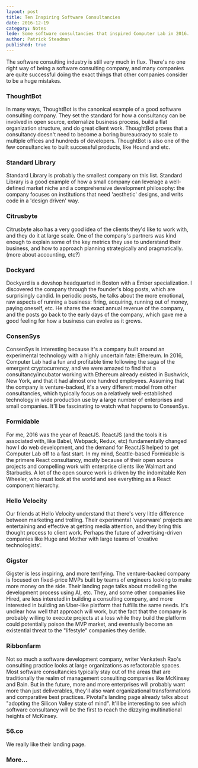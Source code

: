 ```yaml
---
layout: post
title: Ten Inspiring Software Consultancies
date: 2016-12-19
category: Notes
lede: Some software consultancies that inspired Computer Lab in 2016.
author: Patrick Steadman
published: true
---
```


The software consulting industry is still very much in flux. There's no one
right way of being a software consulting company, and many companies are quite
successful doing the exact things that other companies consider to be a huge
mistakes.

### ThoughtBot

In many ways, ThoughtBot is the canonical example of a good software consulting
company. They set the standard for how a consultancy can be involved in open
source, externalize business process, build a flat organization structure, and
do great client work. ThoughtBot proves that a consultancy doesn't need to
become a boring bureaucracy to scale to multiple offices and hundreds of
developers. ThoughtBot is also one of the few consultancies to built successful
products, like Hound and etc.

### Standard Library

Standard Library is probably the smallest company on this list. Standard Library
is a good example of how a small company can leverage a well-defined market
niche and a comprehensive development philosophy: the company focuses on
institutions that need 'aesthetic' designs, and writs code in a 'design driven'
way.

### Citrusbyte

Citrusbyte also has a very good idea of the clients they'd like to work with,
and they do it at large scale. One of the company's partners was kind enough to
explain some of the key metrics they use to understand their business, and how
to approach planning strategically and pragmatically. (more about accounting,
etc?)

### Dockyard

Dockyard is a devshop headquarted in Boston with a Ember specialization. I
discovered the company through the founder's blog posts, which are surprisingly
candid. In periodic posts, he talks about the more emotional, raw aspects of
running a business: firing, acquiring, running out of money, paying oneself,
etc. He shares the exact annual revenue of the company, and the posts go back to
the early days of the company, which gave me a good feeling for how a business
can evolve as it grows.

### ConsenSys

ConsenSys is interesting because it's a company built around an experimental
technology with a highly uncertain fate: Ethereum. In 2016, Computer Lab had a
fun and profitable time following the saga of the emergent cryptocurrency, and
we were amazed to find that a consultancy/incubator working with Ethereum
already existed in Bushwick, New York, and that it had almost one hundred
employees. Assuming that the company is venture-backed, it's a very different
model from other consultancies, which typically focus on a relatively
well-established technology in wide production use by a large number of
enterprises and small companies. It'll be fascinating to watch what happens to
ConsenSys.

### Formidable

For me, 2016 was the year of ReactJS. ReactJS (and the tools it is associated
with, like Babel, Webpack, Redux, etc) fundamentally changed how I do web
development, and the demand for ReactJS helped to get Computer Lab off to a fast
start. In my mind, Seattle-based Formidable is the primere React consultancy,
mostly because of their open source projects and compelling work with enterprise
clients like Walmart and Starbucks. A lot of the open source work is driven by
the indomitable Ken Wheeler, who must look at the world and see everything as a
React component hierarchy.

### Hello Velocity

Our friends at Hello Velocity understand that there's very little difference
between marketing and trolling. Their experimental 'vaporware' projects are
entertaining and effective at getting media attention, and they bring this
thought process to client work. Perhaps the future of advertising-driven
companies like Huge and Mother with large teams of 'creative technologists'.

### Gigster

Gigster is less inspiring, and more terrifying. The venture-backed company is
focused on fixed-price MVPs built by teams of engineers looking to make more
money on the side. Their landing page talks about modelling the development
process using AI, etc. They, and some other companies like Hired, are less
intereted in building a consulting company, and more interested in building an
Uber-like platform that fulfills the same needs. It's unclear how well that
approach will work, but the fact that the company is probably willing to execute
projects at a loss while they build the platform could potentially poison the
MVP market, and eventually become an existential threat to the "lifestyle"
companies they deride.

### Ribbonfarm

Not so much a software development company, writer Venkatesh Rao's consulting
practice looks at large organizations as refactorable spaces. Most software
consultancies typically stay out of the areas that are traditionally the realm
of management consulting companies like McKinsey and Bain. But in the future,
more and more enterprises will probably want more than just deliverables,
they'll also want organizational transformations and comparative best practices.
Pivotal's landing page already talks about "adopting the Silicon Valley state of
mind". It'll be interesting to see which software consultancy will be the first
to reach the dizzying multinational heights of McKinsey.

### 56.co

We really like their landing page.

### More...
